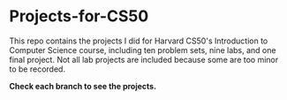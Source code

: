 # Projects-for-CS50
This repo contains the projects I did for Harvard CS50's Introduction to Computer Science course, including ten problem sets, nine labs, and one final project. Not all lab projects are included because some are too minor to be recorded.   

**Check each branch to see the projects.**
